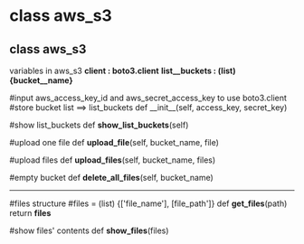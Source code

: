 class aws\_s3
============
## class aws\_s3

variables in aws\_s3
**client : boto3.client**
**list__buckets : (list) {bucket__name}**


#input aws\_access\_key\_id and aws\_secret\_access\_key to use boto3.client
#store bucket list ==> list\_buckets
def \_\_init\_\_(self, access\_key, secret\_key)


#show list\_buckets
	def **show\_list\_buckets**(self)


#upload one file
	def **upload\_file**(self, bucket\_name, file)


#upload files
	def **upload\_files**(self, bucket\_name, files)


#empty bucket
	def **delete\_all\_files**(self, bucket\_name)


-------------------------------------------------------

#files structure
#files = (list) {['file\_name'], [file\_path']}
def **get\_files**(path)
	return **files**


#show files' contents
def **show\_files**(files)
